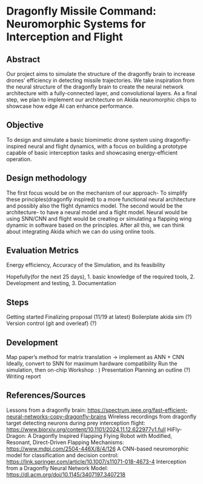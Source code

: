 # Dragonfly Missile Command: Neuromorphic Systems for Interception and Flight

## Abstract
Our project aims to simulate the structure of the dragonfly brain to increase drones' efficiency in detecting missile trajectories. We take inspiration from the neural structure of the dragonfly brain to create the neural network architecture with a fully-connected layer, and convolutional layers. As a final step, we plan to implement our architecture on Akida neuromorphic chips to showcase how edge AI can enhance performance. 

## Objective
To design and simulate a basic biomimetic drone system using dragonfly-inspired neural and flight dynamics, with a focus on building a prototype capable of basic interception tasks and showcasing energy-efficient operation.

## Design methodology
The first focus would be on the mechanism of our approach- To simplify these principles(dragonfly inspired) to a more functional neural architecture and possibly also the flight dynamics model.
The second would be the architecture- to have a neural model and a flight model. 
Neural would be using SNN/CNN and flight would be creating or simulating a flapping wing dynamic in software based on the principles. After all this, we can think about integrating Akida which we can do using online tools.

## Evaluation Metrics
Energy efficiency, Accuracy of the Simulation, and its feasibility 

Hopefully(for the next 25 days), 1. basic knowledge of the required tools, 2. Development and testing, 3. Documentation

## Steps
Getting started
Finalizing proposal (11/19 at latest)
Boilerplate akida sim (?)
Version control (git and overleaf) (?)


## Development
Map paper’s method for matrix translation -> implement as ANN + CNN
Ideally, convert to SNN for maximum hardware compatibility
Run the simulation, then on-chip
Workshop : )
Presentation
Planning an outline (?)
Writing report

## References/Sources
Lessons from a dragonfly brain: https://spectrum.ieee.org/fast-efficient-neural-networks-copy-dragonfly-brains
Wireless recordings from dragonfly target detecting neurons during prey interception flight: https://www.biorxiv.org/content/10.1101/2024.11.12.622977v1.full
HiFly-Dragon: A Dragonfly Inspired Flapping Flying Robot with Modified, Resonant, Direct-Driven Flapping Mechanisms: https://www.mdpi.com/2504-446X/8/4/126
A CNN-based neuromorphic model for classification and decision control: https://link.springer.com/article/10.1007/s11071-018-4673-4
Interception from a Dragonfly Neural Network Model: https://dl.acm.org/doi/10.1145/3407197.3407218 


